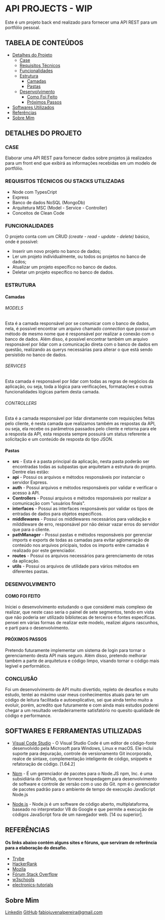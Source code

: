 # API PROJECTS - WIP
Este é um projeto back end realizado para fornecer uma API REST para um portfólio pessoal. 

## TABELA DE CONTEÚDOS
<!--ts-->
  * [Detalhes do Projeto](#detalhes-do-projeto)
	  * [Case](#case)
	  * [Requisitos Técnicos](#requisitos-técnicos-ou-stacks-utilizadas)
	  * [Funcionalidades](#funcionalidades)
	  * [Estrutura](#estrutura)
		  * [Camadas](#camadas)
		  * [Pastas](#pastas)
	  * [Desenvolvimento](#desenvolvimento)
		  * [Como Foi Feito](#como-foi-feito)
 		  * [Próximos Passos](#próximos-passos)
  * [Softwares Utilizados](#softwares-e-ferramentas-utilizadas)
  * [Referências](#referências)
  * [Sobre Mim](#sobre-mim)
<!--te-->

## DETALHES DO PROJETO

### CASE
Elaborar uma API REST para fornecer dados sobre projetos já realizados para um front end que exibirá as informações recebidas em um modelo de portfólio.

### REQUISITOS TÉCNICOS OU STACKS UTILIZADAS
- Node com TypesCript
- Express
- Banco de dados NoSQL (MongoDb)
- Arquitetura MSC (Model - Service - Controller)
- Conceitos de Clean Code

### FUNCIONALIDADES
O projeto conta com um CRUD *(create - read - update - delete)* básico, onde é possível:
* Inserir um novo projeto no banco de dados;
* Ler um projeto individualmente, ou todos os projetos no banco de dados;
* Atualizar um projeto específico no banco de dados.
* Deletar um projeto específico no banco de dados.

### ESTRUTURA

#### Camadas

###### MODELS 
Esta é a camada responsável por se comunicar com o banco de dados, nela, é possível encontrar um arquivo chamado *connection* que possuí um método de mesmo nome que é responsável por realizar a conexão com o banco de dados. Além disso, é possível encontrar também um arquivo responsável por lidar com a comunicação direta com o banco de dados em questão, realizando as querys necessárias para alterar o que está sendo persistido no banco de dados.
###### SERVICES
Esta camada é responsável por lidar com todas as regras de negócios da aplicação, ou seja, toda a lógica para verificações, formatações e outras funcionalidades lógicas partem desta camada.

###### CONTROLLERS 
Esta é a camada responsável por lidar diretamente com requisições feitas pelo cliente, é nesta camada que realizamos também as respostas da API, ou seja, ela recebe os parâmetros passados pelo cliente e retorna para ele a resposta da API, esta resposta sempre possuirá um status referente a solicitação e um conteúdo de resposta do tipo JSON.

####  Pastas
* **src**  - Esta é a pasta principal da aplicação, nesta pasta poderão ser encontradas todas as subpastas que arquitetam a estrutura do projeto. Dentre elas estão:
* **api** - Possui os arquivos e métodos responsáveis por instanciar o servidor Express. 
* **auth** - Possui arquivos e métodos responsáveis por validar e verificar o acesso à API.
* **Controllers** - Possui arquivos e métodos responsáveis por realizar a comunicação com "usuários finais".
* **interfaces** - Possui as interfaces responsáveis por validar os tipos de entradas de dados para objetos específicos.
* **middlewares** - Possui os middlewares necessários para validação e milddleware de erro, responsável por não deixar vazar erros do servidor que para o cliente.
* **pathManager** - Possui pastas e métodos responsáveis por gerenciar imports e exports de todas as camadas
 para evitar aglomeração de conteúdo nos arquivos pricipais, todos os imports entre camadas é realizado por este gerenciador.
*  **routes** - Possui os arquivos necessários para gerenciamento de rotas da aplicação.
*  **utils** - Possui os arquivos de utilidade para vários métodos em diferentes pastas.

### DESENVOLVIMENTO
#### COMO FOI FEITO
Iniciei o desenvolvimento estudando o que considerei mais complexo de realizar, que neste caso seria o painel de sete segmentos, tendo em vista que não poderia ser utilizado bibliotecas de terceiros e fontes específicas. pensei em várias formas de realizar este modelo, realizei alguns rascunhos, e parti para o desenvolvimento.


#### PRÓXIMOS PASSOS
Pretendo futuramente implementar um sistema de login para tornar o gerenciamento desta API mais seguro. Além disso, pretendo melhorar também a parte de arquitetura e código limpo, visando tornar o código mais legível e performático.


### CONCLUSÃO
Foi um desenvolvimento de API muito divertido, repleto de desafios e muito estudo, tentei ao máximo usar meus conhecimentos atuais para ter um código de leitura facilitada e autoexplicativo, sei que ainda tenho muito a evoluir, porém, acredito que futuramente e com ainda mais estudos poderei chegar a um resultado verdadeiramente satisfatório no quesito qualidade de código e performance.

## SOFTWARES E FERRAMENTAS UTILIZADAS

- [Visual Code Studio](https://code.visualstudio.com/) - O Visual Studio Code é um editor de código-fonte desenvolvido pela Microsoft para Windows, Linux e macOS. Ele inclui suporte para depuração, controle de versionamento Git incorporado, realce de sintaxe, complementação inteligente de código, snippets e refatoração de código. [1.64.2]

- [Npm](https://www.npmjs.com/) - É um gerenciador de pacotes para o Node.JS npm, Inc. é uma subsidiária do GitHub, que fornece hospedagem para desenvolvimento de software e controle de versão com o uso do Git. npm é o gerenciador de pacotes padrão para o ambiente de tempo de execução JavaScript Node.js

- [Node.js]((https://nodejs.org/)) - Node.js é um software de código aberto, multiplataforma, baseado no interpretador V8 do Google e que permite a execução de códigos JavaScript fora de um navegador web. [14 ou superior].

## REFERÊNCIAS

#### Os links abaixo contém alguns sites e fóruns, que serviram de referência para a elaboração do desafio.
- [Trybe](https://www.betrybe.com/)
- [HackerRank](https://www.hackerrank.com/)
- [Mozila ](https://developer.mozilla.org/pt-BR/docs/Web/JavaScript)
- [Fórum Stack Overflow](https://stackoverflow.com/)
- [w3schools](https://www.w3schools.com/jsref/default.asp)
- [electronics-tutorials](https://www.electronics-tutorials.ws/blog/7-segment-display-tutorial.html)

## Sobre Mim
[Linkedin](https://www.linkedin.com/in/fabiojuvenalpereira/)
[GitHub](https://github.com/fabiojuvenalpereira)
fabiojuvenalpereira@gmail.com
